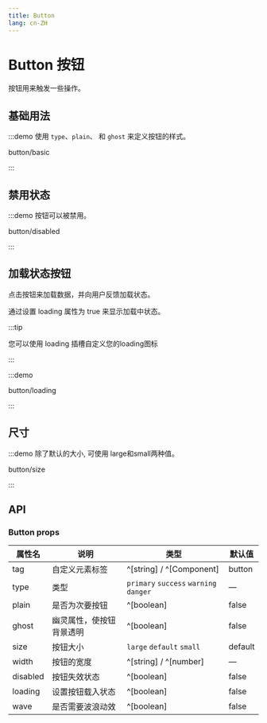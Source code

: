```yaml
---
title: Button
lang: cn-ZH
---
```


# Button 按钮

按钮用来触发一些操作。

## 基础用法

:::demo 使用 `type`、`plain`、 和 `ghost` 来定义按钮的样式。

button/basic

:::

## 禁用状态

:::demo 按钮可以被禁用。

button/disabled

:::

## 加载状态按钮

点击按钮来加载数据，并向用户反馈加载状态。

通过设置 loading 属性为 true 来显示加载中状态。

:::tip

您可以使用 loading 插槽自定义您的loading图标

:::

:::demo

button/loading

:::

## 尺寸

:::demo 除了默认的大小, 可使用 large和small两种值。

button/size

:::

## API

### Button props

| 属性名   | 说明                     | 类型                                   | 默认值  |
| -------- | ------------------------ | -------------------------------------- | ------- |
| tag      | 自定义元素标签           | ^[string] / ^[Component]               | button  |
| type     | 类型                     | `primary` `success` `warning` `danger` | —       |
| plain    | 是否为次要按钮           | ^[boolean]                             | false   |
| ghost    | 幽灵属性，使按钮背景透明 | ^[boolean]                             | false   |
| size     | 按钮大小                 | `large` `default` `small`              | default |
| width    | 按钮的宽度               | ^[string] / ^[number]                  | —       |
| disabled | 按钮失效状态             | ^[boolean]                             | false   |
| loading  | 设置按钮载入状态         | ^[boolean]                             | false   |
| wave     | 是否需要波浪动效         | ^[boolean]                             | false   |
